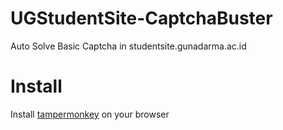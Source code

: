 # UGStudentSite-CaptchaBuster
Auto Solve Basic Captcha in studentsite.gunadarma.ac.id

# Install
Install [tampermonkey](https://www.tampermonkey.net/) on your browser
